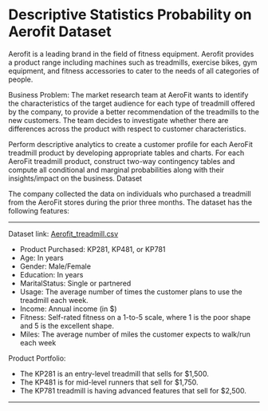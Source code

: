 # Descriptive Statistics Probability on Aerofit Dataset

Aerofit is a leading brand in the field of fitness equipment. Aerofit provides a product range including machines such as treadmills, exercise bikes, gym equipment, and fitness accessories to cater to the needs of all categories of people.

Business Problem:
The market research team at AeroFit wants to identify the characteristics of the target audience for each type of treadmill offered by the company, to provide a better recommendation of the treadmills to the new customers. The team decides to investigate whether there are differences across the product with respect to customer characteristics.

Perform descriptive analytics to create a customer profile for each AeroFit treadmill product by developing appropriate tables and charts.
For each AeroFit treadmill product, construct two-way contingency tables and compute all conditional and marginal probabilities along with their insights/impact on the business.
Dataset

The company collected the data on individuals who purchased a treadmill from the AeroFit stores during the prior three months. The dataset has the following features:

___________________________________________________________________________________________________________

Dataset link: [Aerofit_treadmill.csv](https://d2beiqkhq929f0.cloudfront.net/public_assets/assets/000/001/125/original/aerofit_treadmill.csv?1639992749)

* Product Purchased:	KP281, KP481, or KP781
* Age:	In years
* Gender:	Male/Female
* Education:	In years
* MaritalStatus:	Single or partnered
* Usage:	The average number of times the customer plans to use the treadmill each week.
* Income:	Annual income (in $)
* Fitness:	Self-rated fitness on a 1-to-5 scale, where 1 is the poor shape and 5 is the excellent shape.
* Miles:	The average number of miles the customer expects to walk/run each week

Product Portfolio:
* The KP281 is an entry-level treadmill that sells for $1,500.
* The KP481 is for mid-level runners that sell for $1,750.
* The KP781 treadmill is having advanced features that sell for $2,500.
___________________________________________________________________________________________________________

